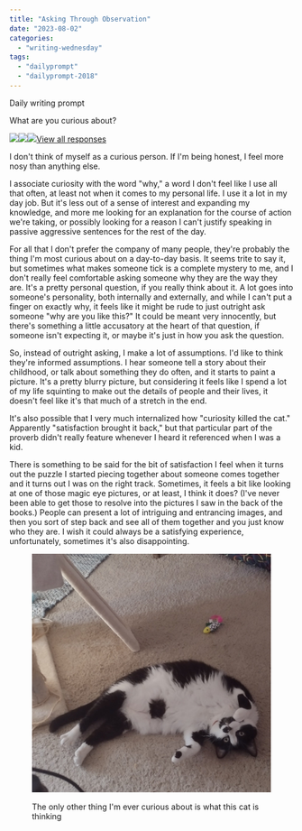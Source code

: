 ```yaml
---
title: "Asking Through Observation"
date: "2023-08-02"
categories: 
  - "writing-wednesday"
tags: 
  - "dailyprompt"
  - "dailyprompt-2018"
---
```


Daily writing prompt

What are you curious about?

![](https://0.gravatar.com/avatar/f1d07f56899efa512b6baed34a81a561b0b1a4589607b7ec871a574921ea50c9?s=96&d=identicon&r=G)![](https://2.gravatar.com/avatar/b72c4f22b4ab8298877891c95787f02e565727976098d9ccf97fce2277dc29e4?s=96&d=identicon&r=G)![](https://1.gravatar.com/avatar/d530740afa22dbd1b14aec00923a6fad4b8eba42559cc0e720c285db028a5f65?s=96&d=identicon&r=G)[View all responses](https://wordpress.com/tag/dailyprompt-2018)

I don't think of myself as a curious person. If I'm being honest, I feel more nosy than anything else.

I associate curiosity with the word "why," a word I don't feel like I use all that often, at least not when it comes to my personal life. I use it a lot in my day job. But it's less out of a sense of interest and expanding my knowledge, and more me looking for an explanation for the course of action we're taking, or possibly looking for a reason I can't justify speaking in passive aggressive sentences for the rest of the day.

For all that I don't prefer the company of many people, they're probably the thing I'm most curious about on a day-to-day basis. It seems trite to say it, but sometimes what makes someone tick is a complete mystery to me, and I don't really feel comfortable asking someone why they are the way they are. It's a pretty personal question, if you really think about it. A lot goes into someone's personality, both internally and externally, and while I can't put a finger on exactly why, it feels like it might be rude to just outright ask someone "why are you like this?" It could be meant very innocently, but there's something a little accusatory at the heart of that question, if someone isn't expecting it, or maybe it's just in how you ask the question.

So, instead of outright asking, I make a lot of assumptions. I'd like to think they're informed assumptions. I hear someone tell a story about their childhood, or talk about something they do often, and it starts to paint a picture. It's a pretty blurry picture, but considering it feels like I spend a lot of my life squinting to make out the details of people and their lives, it doesn't feel like it's that much of a stretch in the end.

It's also possible that I very much internalized how "curiosity killed the cat." Apparently "satisfaction brought it back," but that particular part of the proverb didn't really feature whenever I heard it referenced when I was a kid.

There is something to be said for the bit of satisfaction I feel when it turns out the puzzle I started piecing together about someone comes together and it turns out I was on the right track. Sometimes, it feels a bit like looking at one of those magic eye pictures, or at least, I think it does? (I've never been able to get those to resolve into the pictures I saw in the back of the books.) People can present a lot of intriguing and entrancing images, and then you sort of step back and see all of them together and you just know who they are. I wish it could always be a satisfying experience, unfortunately, sometimes it's also disappointing.

<figure>

![Kochanski, a black and white tuxedo cat lays on her back showing off her very fuzzy belly with its signature void spot. She looks very playful. There is also a toy fish on the floor beside her.](images/IMG_20230802_144633505-edited.jpg)

<figcaption>

The only other thing I'm ever curious about is what this cat is thinking

</figcaption>

</figure>

